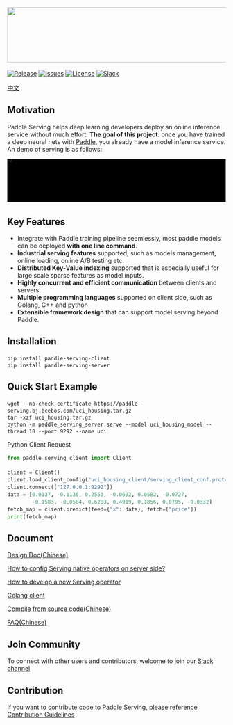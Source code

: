 <img src='https://paddle-serving.bj.bcebos.com/imdb-demo%2FLogoMakr-3Bd2NM-300dpi.png' width = "600" height = "127">

[![Release](https://img.shields.io/badge/Release-0.0.3-yellowgreen)](Release)
[![Issues](https://img.shields.io/github/issues/PaddlePaddle/Serving)](Issues)
[![License](https://img.shields.io/github/license/PaddlePaddle/Serving)](LICENSE)
[![Slack](https://img.shields.io/badge/Join-Slack-green)](https://paddleserving.slack.com/archives/CU0PB4K35)

[中文](https://github.com/PaddlePaddle/Serving/blob/develop/README_CN.md)

## Motivation
Paddle Serving helps deep learning developers deploy an online inference service without much effort. **The goal of this project**: once you have trained a deep neural nets with [Paddle](https://github.com/PaddlePaddle/Paddle), you already have a model inference service. An demo of serving is as follows:
<p align="center">
    <img src="doc/demo.gif" width="700">
</p>

## Key Features
- Integrate with Paddle training pipeline seemlessly, most paddle models can be deployed **with one line command**.
- **Industrial serving features** supported, such as models management, online loading, online A/B testing etc.
- **Distributed Key-Value indexing** supported that is especially useful for large scale sparse features as model inputs.
- **Highly concurrent and efficient communication** between clients and servers.
- **Multiple programming languages** supported on client side, such as Golang, C++ and python
- **Extensible framework design** that can support model serving beyond Paddle.

## Installation

```shell
pip install paddle-serving-client
pip install paddle-serving-server
```

## Quick Start Example

``` shell
wget --no-check-certificate https://paddle-serving.bj.bcebos.com/uci_housing.tar.gz
tar -xzf uci_housing.tar.gz
python -m paddle_serving_server.serve --model uci_housing_model --thread 10 --port 9292 --name uci
```

Python Client Request

``` python
from paddle_serving_client import Client

client = Client()
client.load_client_config("uci_housing_client/serving_client_conf.prototxt")
client.connect(["127.0.0.1:9292"])
data = [0.0137, -0.1136, 0.2553, -0.0692, 0.0582, -0.0727,
        -0.1583, -0.0584, 0.6283, 0.4919, 0.1856, 0.0795, -0.0332]
fetch_map = client.predict(feed={"x": data}, fetch=["price"])
print(fetch_map)

```



## Document

[Design Doc(Chinese)](doc/DESIGN.md)

[How to config Serving native operators on server side?](doc/SERVER_DAG.md)

[How to develop a new Serving operator](doc/NEW_OPERATOR.md)

[Golang client](doc/IMDB_GO_CLIENT.md)

[Compile from source code(Chinese)](doc/COMPILE.md)

[FAQ(Chinese)](doc/FAQ.md)

## Join Community
To connect with other users and contributors, welcome to join our [Slack channel](https://paddleserving.slack.com/archives/CUBPKHKMJ)

## Contribution

If you want to contribute code to Paddle Serving, please reference [Contribution Guidelines](doc/CONTRIBUTE.md)
